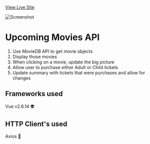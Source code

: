 <a href="https://upcoming-movies-api.pages.dev/">View Live Site</a>

![Screenshot](https://i.postimg.cc/qqfPqKvQ/image.png)

# Upcoming Movies API

1. Use MovieDB API to get movie objects
2. Display those movies
3. When clicking on a movie, update the big picture
4. Allow user to purchase either Adult or Child tickets
5. Update summary with tickets that were purchases and allow for changes


## Frameworks used
Vue v2.6.14 :alien:

## HTTP Client's used
Axios :robot:
